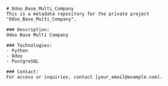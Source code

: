 
    # Odoo_Base_Multi_Company
    This is a metadata repository for the private project "Odoo_Base_Multi_Company".

    ### Description:
    Odoo Base Multi Company

    ### Technologies:
    - Python
    - Odoo
    - PostgreSQL

    ### Contact:
    For access or inquiries, contact [your_email@example.com].
    